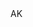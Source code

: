<?xml version="1.0" encoding="UTF-8"?>
<CustomMetadata xmlns="http://soap.sforce.com/2006/04/metadata">
    <label>AK</label>
</CustomMetadata>
